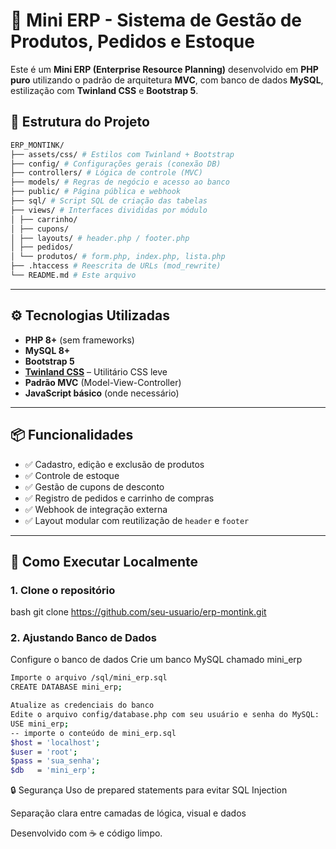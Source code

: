 # 🧾 Mini ERP - Sistema de Gestão de Produtos, Pedidos e Estoque

Este é um **Mini ERP (Enterprise Resource Planning)** desenvolvido em **PHP puro** utilizando o padrão de arquitetura **MVC**, com banco de dados **MySQL**, estilização com **Twinland CSS** e **Bootstrap 5**.

## 🧱 Estrutura do Projeto

```sh
ERP_MONTINK/
├── assets/css/ # Estilos com Twinland + Bootstrap
├── config/ # Configurações gerais (conexão DB)
├── controllers/ # Lógica de controle (MVC)
├── models/ # Regras de negócio e acesso ao banco
├── public/ # Página pública e webhook
├── sql/ # Script SQL de criação das tabelas
├── views/ # Interfaces divididas por módulo
│ ├── carrinho/
│ ├── cupons/
│ ├── layouts/ # header.php / footer.php
│ ├── pedidos/
│ └── produtos/ # form.php, index.php, lista.php
├── .htaccess # Reescrita de URLs (mod_rewrite)
└── README.md # Este arquivo
````
---


## ⚙️ Tecnologias Utilizadas

- **PHP 8+** (sem frameworks)
- **MySQL 8+**
- **Bootstrap 5**
- **[Twinland CSS](https://twinland.org)** – Utilitário CSS leve
- **Padrão MVC** (Model-View-Controller)
- **JavaScript básico** (onde necessário)

---

## 📦 Funcionalidades

- ✅ Cadastro, edição e exclusão de produtos
- ✅ Controle de estoque
- ✅ Gestão de cupons de desconto
- ✅ Registro de pedidos e carrinho de compras
- ✅ Webhook de integração externa
- ✅ Layout modular com reutilização de `header` e `footer`

---

## 🚀 Como Executar Localmente

### 1. Clone o repositório
bash
git clone https://github.com/seu-usuario/erp-montink.git

### 2. Ajustando Banco de Dados
Configure o banco de dados
Crie um banco MySQL chamado mini_erp
```sh
Importe o arquivo /sql/mini_erp.sql
CREATE DATABASE mini_erp;

Atualize as credenciais do banco
Edite o arquivo config/database.php com seu usuário e senha do MySQL:
USE mini_erp;
-- importe o conteúdo de mini_erp.sql
$host = 'localhost';
$user = 'root';
$pass = 'sua_senha';
$db   = 'mini_erp';
````
🔒 Segurança
Uso de prepared statements para evitar SQL Injection

Separação clara entre camadas de lógica, visual e dados

Desenvolvido com ☕ e código limpo.
